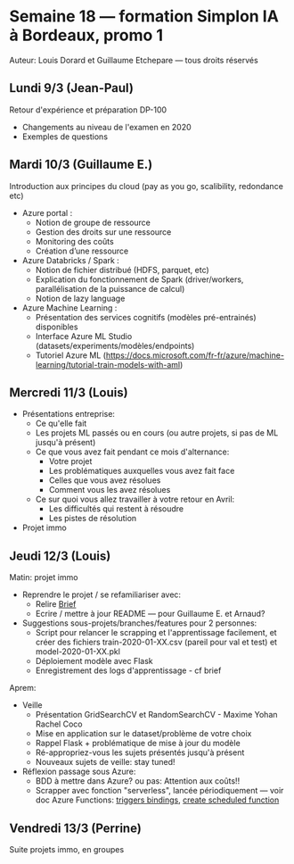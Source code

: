 # Semaine 18 — formation Simplon IA à Bordeaux, promo 1

Auteur: Louis Dorard et Guillaume Etchepare — tous droits réservés

## Lundi 9/3 (Jean-Paul)

Retour d'expérience et préparation DP-100
* Changements au niveau de l'examen en 2020
* Exemples de questions

## Mardi 10/3 (Guillaume E.)

Introduction aux principes du cloud (pay as you go, scalibility, redondance etc)
* Azure portal :
   * Notion de groupe de ressource
   * Gestion des droits sur une ressource
   * Monitoring des coûts
   * Création d’une ressource
* Azure Databricks / Spark :
   * Notion de fichier distribué (HDFS, parquet, etc)
   * Explication du fonctionnement de Spark (driver/workers, parallélisation de la puissance de calcul)
   * Notion de lazy language
* Azure Machine Learning :
   * Présentation des services cognitifs (modèles pré-entrainés) disponibles
   * Interface Azure ML Studio (datasets/experiments/modèles/endpoints)
   * Tutoriel Azure ML (https://docs.microsoft.com/fr-fr/azure/machine-learning/tutorial-train-models-with-aml)

## Mercredi 11/3 (Louis)

* Présentations entreprise:
   * Ce qu'elle fait
   * Les projets ML passés ou en cours (ou autre projets, si pas de ML jusqu'à présent)
   * Ce que vous avez fait pendant ce mois d'alternance: 
      * Votre projet
      * Les problématiques auxquelles vous avez fait face
      * Celles que vous avez résolues
      * Comment vous les avez résolues
   * Ce sur quoi vous allez travailler à votre retour en Avril:
      * Les difficultés qui restent à résoudre
      * Les pistes de résolution
* Projet immo
  

## Jeudi 12/3 (Louis)

Matin: projet immo
* Reprendre le projet / se refamiliariser avec:
  * Relire [Brief](https://gist.github.com/louisdorard/88e09b8fdc4be81c27cde6e1b9bb9f61)
  * Ecrire / mettre à jour README — pour Guillaume E. et Arnaud?
* Suggestions sous-projets/branches/features pour 2 personnes:
   * Script pour relancer le scrapping et l'apprentissage facilement, et créer des fichiers train-2020-01-XX.csv (pareil pour val et test) et model-2020-01-XX.pkl
   * Déploiement modèle avec Flask
   * Enregistrement des logs d'apprentissage - cf brief

Aprem:
* Veille
  * Présentation GridSearchCV et RandomSearchCV - Maxime Yohan Rachel Coco
  * Mise en application sur le dataset/problème de votre choix
  * Rappel Flask + problématique de mise à jour du modèle
  * Ré-appropriez-vous les sujets présentés jusqu'à présent
  * Nouveaux sujets de veille: stay tuned!
* Réflexion passage sous Azure:
  * BDD à mettre dans Azure? ou pas: Attention aux coûts!!
  * Scrapper avec fonction "serverless", lancée périodiquement — voir doc Azure Functions: [triggers bindings](https://docs.microsoft.com/en-us/azure/azure-functions/functions-triggers-bindings), [create scheduled function](https://docs.microsoft.com/en-us/azure/azure-functions/functions-create-scheduled-function)

## Vendredi 13/3 (Perrine)

Suite projets immo, en groupes

